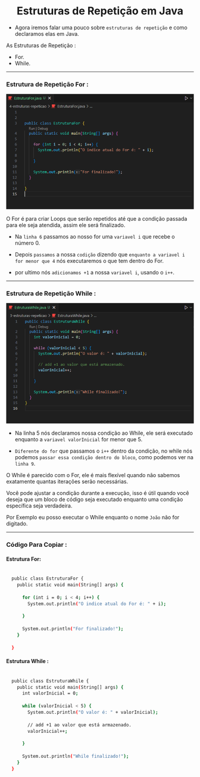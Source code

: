 <h1 align="center">Estruturas de Repetição em Java</h1>

  - Agora iremos falar uma pouco sobre ``estruturas de repetição`` e como declaramos elas em Java.

  As Estruturas de Repetição :
  
  - For.
  - While.

  ___
  ### Estrutura de Repetição For :
  <img src="4-estruturas-repeticao/img/4.1-estrutura-for-java.png"> 

  O For é para criar Loops que serão repetidos até que a condição passada para ele seja atendida, assim ele será finalizado.

  - Na ``linha 6`` passamos ao nosso for uma ``variavel i`` que recebe o número 0.

  - Depois ``passamos`` a nossa ``codição`` dizendo que ``enquanto a variavel i for menor que 4`` nós executaremos o que tem dentro do For.

  - por ultimo nós ``adicionamos +1`` a nossa ``variavel i``, usando o ``i++``.

  ___
  ### Estrutura de Repetição While :
  <img src="4-estruturas-repeticao/img/4-estrutura-while-java.png">
  
  - Na linha 5  nós declaramos nossa condição ao While, ele será executado enquanto a ``variavel valorInicial`` for menor que 5.

  - ``Diferente do for`` que passamos o ``i++`` dentro da condição, no while nós podemos ``passar essa condição dentro do bloco``, como podemos ver na ``linha 9``. 

  O While é parecido com o For, ele é mais flexível quando não sabemos exatamente quantas iterações serão necessárias. 
  
  Você pode ajustar a condição durante a execução, isso é útil quando você deseja que um bloco de código seja executado enquanto uma condição específica seja verdadeira.

  Por Exemplo eu posso executar o While enquanto o nome ``João`` não for digitado.

  ___
  ### Código Para Copiar :

  #### Estrutura For: 
  ```bash

    public class EstruturaFor {
      public static void main(String[] args) {
        
        for (int i = 0; i < 4; i++) {
          System.out.println("O indice atual do For é: " + i);
          
        }

        System.out.println("For finalizado!");
      }
      
    }
  
  ```

  #### Estrutura While :
  ```bash
  
    public class EstruturaWhile {
      public static void main(String[] args) {
        int valorInicial = 0;

        while (valorInicial < 5) {
          System.out.println("O valor é: " + valorInicial);

          // add +1 ao valor que está armazenado.
          valorInicial++;
          
        }

        System.out.println("While finalizado!");
      }
    }

  
  ```